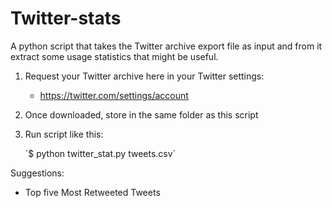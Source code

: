 Twitter-stats
=============

A python script that takes the Twitter archive export file as input and from it extract some usage statistics that might be useful.

1. Request your Twitter archive here in your Twitter settings:
    * https://twitter.com/settings/account
2. Once downloaded, store in the same folder as this script
3. Run script like this: 

   ´$ python twitter_stat.py tweets.csv´

Suggestions:

- Top five Most Retweeted Tweets

